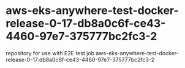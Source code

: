 # aws-eks-anywhere-test-docker-release-0-17-db8a0c6f-ce43-4460-97e7-375777bc2fc3-2
repository for use with E2E test job aws-eks-anywhere-test-docker-release-0-17:db8a0c6f-ce43-4460-97e7-375777bc2fc3-2
